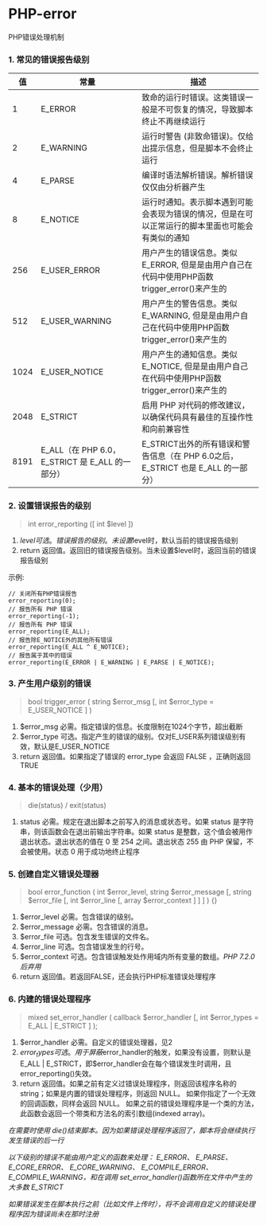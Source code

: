 # PHP-error

PHP错误处理机制

### 1. 常见的错误报告级别

| 值 | 常量 | 描述 |
| - | - | - |
| 1 | E_ERROR | 致命的运行时错误。这类错误一般是不可恢复的情况，导致脚本终止不再继续运行 |
| 2 | E_WARNING | 运行时警告 (非致命错误)。仅给出提示信息，但是脚本不会终止运行 |
| 4 | E_PARSE  | 编译时语法解析错误。解析错误仅仅由分析器产生 |
| 8 | E_NOTICE | 运行时通知。表示脚本遇到可能会表现为错误的情况，但是在可以正常运行的脚本里面也可能会有类似的通知 |
| 256 | E_USER_ERROR | 用户产生的错误信息。类似 E_ERROR, 但是是由用户自己在代码中使用PHP函数 trigger_error()来产生的 |
| 512 | E_USER_WARNING | 用户产生的警告信息。类似 E_WARNING, 但是是由用户自己在代码中使用PHP函数 trigger_error()来产生的 |
| 1024 | E_USER_NOTICE | 用户产生的通知信息。类似 E_NOTICE, 但是是由用户自己在代码中使用PHP函数 trigger_error()来产生的 |
| 2048 | E_STRICT | 启用 PHP 对代码的修改建议，以确保代码具有最佳的互操作性和向前兼容性 |
| 8191 | E_ALL（在 PHP 6.0，E_STRICT 是 E_ALL 的一部分） | E_STRICT出外的所有错误和警告信息（在 PHP 6.0之后，E_STRICT 也是 E_ALL 的一部分） |

### 2. 设置错误报告的级别

 > int error_reporting ([ int $level ])

1. $level 可选。错误报告的级别。未设置$level时，默认当前的错误报告级别
2. return 返回值。返回旧的错误报告级别。当未设置$level时，返回当前的错误报告级别

示例:
```
// 关闭所有PHP错误报告
error_reporting(0);
// 报告所有 PHP 错误
error_reporting(-1);
// 报告所有 PHP 错误
error_reporting(E_ALL);
// 报告除E_NOTICE外的其他所有错误
error_reporting(E_ALL ^ E_NOTICE);
// 报告属于其中的错误
error_reporting(E_ERROR | E_WARNING | E_PARSE | E_NOTICE);
```

### 3. 产生用户级别的错误

 > bool trigger_error ( string $error_msg [, int $error_type = E_USER_NOTICE ] )

1. $error_msg 必需。指定错误的信息。长度限制在1024个字节，超出截断
2. $error_type 可选。指定产生的错误的级别。仅对E_USER系列错误级别有效，默认是E_USER_NOTICE
3. return 返回值。如果指定了错误的 error_type 会返回 FALSE ，正确则返回 TRUE

### 4. 基本的错误处理（少用）

 > die(status) / exit(status) 

1. status 必需。规定在退出脚本之前写入的消息或状态号。如果 status 是字符串，则该函数会在退出前输出字符串。如果 status 是整数，这个值会被用作退出状态。退出状态的值在 0 至 254 之间。退出状态 255 由 PHP 保留，不会被使用。状态 0 用于成功地终止程序

### 5. 创建自定义错误处理器

 > bool error_function ( int $error_level, string $error_message [, string $error_file [, int $error_line [, array $error_context ] ] ] ) {}

1. $error_level	 必需。包含错误的级别。
2. $error_message	必需。包含错误的消息。
3. $error_file	可选。包含发生错误的文件名。
4. $error_line	可选。包含错误发生的行号。
5. $error_context	可选。包含错误触发处作用域内所有变量的数组。*PHP 7.2.0后弃用*
6. return 返回值。若返回FALSE，还会执行PHP标准错误处理程序

### 6. 内建的错误处理程序

 > mixed set_error_handler ( callback $error_handler [, int $error_types = E_ALL | E_STRICT ] );

1. $error_handler 必需。自定义的错误处理器，见2
2. $error_types 可选。用于屏蔽$error_handler的触发，如果没有设置，则默认是E_ALL | E_STRICT，即$error_handler会在每个错误发生时调用，且error_reporting()失效。
3. return 返回值。如果之前有定义过错误处理程序，则返回该程序名称的 string；如果是内置的错误处理程序，则返回 NULL。 如果你指定了一个无效的回调函数，同样会返回 NULL。 如果之前的错误处理程序是一个类的方法，此函数会返回一个带类和方法名的索引数组(indexed array)。

*在需要时使用 die()结束脚本。因为如果错误处理程序返回了，脚本将会继续执行发生错误的后一行*

*以下级别的错误不能由用户定义的函数来处理： E_ERROR、 E_PARSE、 E_CORE_ERROR、 E_CORE_WARNING、 E_COMPILE_ERROR、 E_COMPILE_WARNING，和在调用 set_error_handler()函数所在文件中产生的大多数 E_STRICT*

*如果错误发生在脚本执行之前（比如文件上传时），将不会调用自定义的错误处理程序因为错误尚未在那时注册*